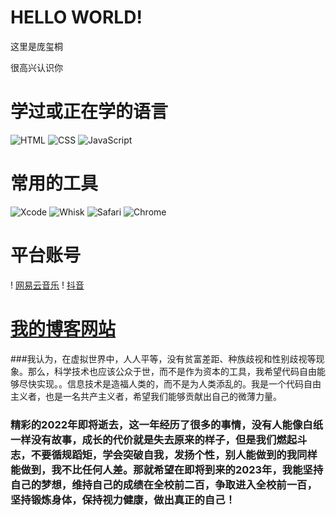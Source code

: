 # HELLO WORLD!

这里是庞玺桐

很高兴认识你

# 学过或正在学的语言

![HTML](https://img.shields.io/badge/-html-blue?style=for-the-badge&logo=html&logoColor=white)
![CSS](https://img.shields.io/badge/-css-blue?style=for-the-badge&logo=css&logoColor=white)
![JavaScript](https://img.shields.io/badge/-javascript-blue?style=for-the-badge&logo=javascript&logoColor=white)


# 常用的工具
![Xcode](https://media.macosicons.com/parse/files/macOSicons/5510ba65cb8e2eba24e55cc2a6d5f4c9_Xcode.png)
![Whisk](https://media.macosicons.com/parse/files/macOSicons/c7bc22aa1b81648cd44ec8813dafde38_low_res_Whisk.png)
![Safari](https://media.macosicons.com/parse/files/macOSicons/b168b3e06e09547514e2de2702cf7d2f_low_res_safari.png)
![Chrome](https://media.macosicons.com/parse/files/macOSicons/c316b24d9eee7497caee4458e7c36531_low_res_Chrome.png)

# 平台账号
! [网易云音乐](https://parsefiles.back4app.com/JPaQcFfEEQ1ePBxbf6wvzkPMEqKYHhPYv8boI1Rc/546f2b42d004e14df07eeafa4fb8f216_CSDGhZZYgO.png)
! [抖音](https://media.macosicons.com/parse/files/macOSicons/4577a0a45d80f2dacef588da6ae6c5c2_low_res_Tik_Tok_Alt.png)

# [我的博客网站](http://pangxitong.free.tryzth.com)

###我认为，在虚拟世界中，人人平等，没有贫富差距、种族歧视和性别歧视等现象。那么，科学技术也应该公众于世，而不是作为资本的工具，我希望代码自由能够尽快实现。。信息技术是造福人类的，而不是为人类添乱的。我是一个代码自由 主义者，也是一名共产主义者，希望我们能够贡献出自己的微薄力量。 

### 精彩的2022年即将逝去，这一年经历了很多的事情，没有人能像白纸一样没有故事，成长的代价就是失去原来的样子，但是我们燃起斗志，不要循规蹈矩，学会突破自我，发扬个性，别人能做到的我同样能做到，我不比任何人差。那就希望在即将到来的2023年，我能坚持自己的梦想，维持自己的成绩在全校前二百，争取进入全校前一百，坚持锻炼身体，保持视力健康，做出真正的自己！


<!---
PangXitong/PangXitong is a ✨ special ✨ repository because its `README.md` (this file) appears on your GitHub profile.
You can click the Preview link to take a look at your changes.
--->
